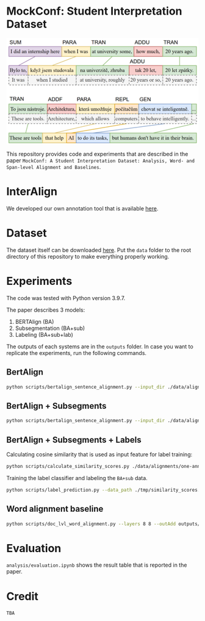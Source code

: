 # MockConf: Student Interpretation Dataset

![Dataset-example](./resources/example.png?raw=true)

This repository provides code and experiments that are described in the paper `MockConf: A Student Interpretation Dataset: Analysis, Word- and Span-level Alignment and Baselines`.

# InterAlign

We developed our own annotation tool that is available [here](https://github.com/J4VORSKY/InterAlign).

# Dataset

The dataset itself can be downloaded [here](http://hdl.handle.net/11234/1-5906). Put the `data` folder to the root directory of this repository to make everything properly working.

# Experiments

The code was tested with Python version 3.9.7.

The paper describes 3 models:
1. BERTAlign (BA)
2. Subsegmentation (BA+sub)
3. Labeling (BA+sub+lab)

The outputs of each systems are in the `outputs` folder. In case you want to replicate the experiments, run the following commands.

## BertAlign

```bash
python scripts/bertalign_sentence_alignment.py --input_dir ./data/alignments/one-annotation --output_dir ./outputs/bertalign-sentence-alignment --max_align 10 --top_k 10 --window 10 --skip 0.0 --len_penalty
```

## BertAlign + Subsegments

```bash
python scripts/bertalign_sentence_alignment.py --input_dir ./data/alignments/one-annotation --output_dir ./outputs/bertalign-sentence-alignment-subsegments --max_align 10 --top_k 10 --window 10 --skip 0.0 --len_penalty --subsegments_word_alignment
```

## BertAlign + Subsegments + Labels

Calculating cosine similarity that is used as input feature for label training:

```bash
python scripts/calculate_similarity_scores.py ./data/alignments/one-annotation/ ./tmp/similarity_scores.json --extended
```

Training the label classifier and labeling the `BA+sub` data.

```bash
python scripts/label_prediction.py --data_path ./tmp/similarity_scores.json --hidden_size 100 --lr 0.001 --epochs 200 --batch_size 16 --val_split 0.2 --bertalign_subsegments_path ./outputs/bertalign-sentence-alignment-subsegments/ --bertalign_subsegments_labels_path ./outputs/bertalign-sentence-alignment-subsegments-labels-200/
```

## Word alignment baseline

```bash
python scripts/doc_lvl_word_alignment.py --layers 8 8 --outAdd outputs/word-align-baseline --model "xlm-roberta-base" --window_size 128 --filter_distant 50 --directory data/alignments/one-annotation/
```

# Evaluation

`analysis/evaluation.ipynb` shows the result table that is reported in the paper.

# Credit

```
TBA
```
